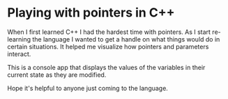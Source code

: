 Playing with pointers in C++
==================
When I first learned C++ I had the hardest time with pointers. As I start re-learning the language I wanted to get a handle on what things would do in certain situations. It helped me visualize how pointers and parameters interact.

This is a console app that displays the values of the variables in their current state as they are modified.

Hope it's helpful to anyone just coming to the language.